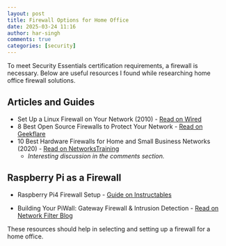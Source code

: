 ```yaml
---
layout: post
title: Firewall Options for Home Office
date: 2025-03-24 11:16
author: har-singh
comments: true
categories: [security]
---
```


To meet Security Essentials certification requirements, a firewall is necessary. Below are useful resources I found while researching home office firewall solutions.

## Articles and Guides

- Set Up a Linux Firewall on Your Network (2010) - [Read on Wired](https://www.wired.com/2010/02/set_up_a_linux_firewall_on_your_network/)
- 8 Best Open Source Firewalls to Protect Your Network - [Read on Geekflare](https://geekflare.com/best-open-source-firewall/)
- 10 Best Hardware Firewalls for Home and Small Business Networks (2020) - [Read on NetworksTraining](https://www.networkstraining.com/best-hardware-firewalls-for-home-small-business/)
  - *Interesting discussion in the comments section.*

## Raspberry Pi as a Firewall

- Raspberry Pi4 Firewall Setup - [Guide on Instructables](https://www.instructables.com/id/Raspberry-Pi4-Firewall/)

- Building Your PiWall: Gateway Firewall & Intrusion Detection - [Read on Network Filter Blog](https://networkfilter.blogspot.com/2012/08/building-your-piwall-gateway-firewall.html)

These resources should help in selecting and setting up a firewall for a home office.
